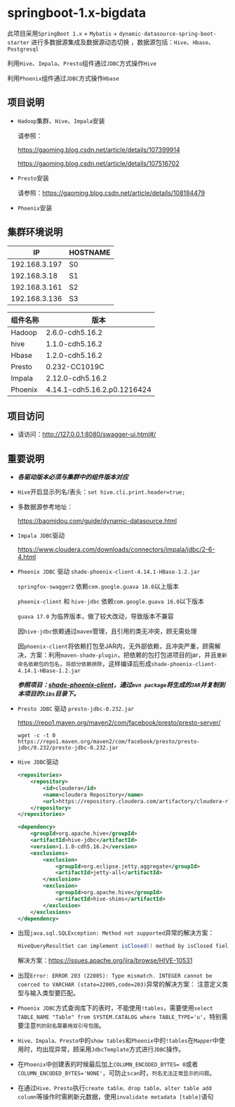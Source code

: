 # springboot-1.x-bigdata

此项目采用`SpringBoot 1.x` + `Mybatis` + `dynamic-datasource-spring-boot-starter` 进行多数据源集成及数据源动态切换 ，数据源包括：`Hive`、`Hbase`、`Postgresql`

利用`Hive`、`Impala`、`Presto`组件通过`JDBC`方式操作`Hive`

利用`Phoenix`组件通过`JDBC`方式操作`Hbase`

## 项目说明
  
- `Hadoop`集群、`Hive`、`Impala`安装

	请参照：

	https://gaoming.blog.csdn.net/article/details/107399914
	
	https://gaoming.blog.csdn.net/article/details/107516702

- `Presto`安装

	请参照：https://gaoming.blog.csdn.net/article/details/108194479

- `Phoenix`安装

## 集群环境说明

IP     | HOSTNAME 
-------- | -----
192.168.3.197  | S0
192.168.3.18  | S1
192.168.3.161  | S2
192.168.3.136  | S3



组件名称     | 版本 
-------- | -----
Hadoop  | 	2.6.0-cdh5.16.2
hive  | 1.1.0-cdh5.16.2
Hbase  | 1.2.0-cdh5.16.2
Presto  | 0.232-CC1019C
Impala  | 2.12.0-cdh5.16.2
Phoenix  | 4.14.1-cdh5.16.2.p0.1216424

## 项目访问

- 请访问：http://127.0.0.1:8080/swagger-ui.html#/ 

## 重要说明

- ***各驱动版本必须与集群中的组件版本对应***

- `Hive`开启显示列名/表头：`set hive.cli.print.header=true;`

- 多数据源参考地址：

	https://baomidou.com/guide/dynamic-datasource.html

- `Impala JDBC`驱动
  
  https://www.cloudera.com/downloads/connectors/impala/jdbc/2-6-4.html



- `Phoenix JDBC` 驱动 `shade-phoenix-client-4.14.1-HBase-1.2.jar`
	
	`springfox-swagger2` 依赖`com.google.guava 18.0`以上版本

	`phoenix-client` 和 `hive-jdbc` 依赖`com.google.guava 16.0`以下版本

	`guava 17.0` 为临界版本，做了较大改动，导致版本不兼容

	因`hive-jdbc`依赖通过`maven`管理，且引用的类无冲突，顾无需处理

	因`phoenix-client`将依赖打包至JAR内，无外部依赖，且冲突严重，顾需解决，方案：利用`maven-shade-plugin`，把依赖的包打包进项目的jar，并且`重新命名依赖包的包名`，`将部分依赖排除`，这样编译后形成`shade-phoenix-client-4.14.1-HBase-1.2.jar`

	***参照项目：[shade-phoenix-client](https://github.com/gm19900510/shade-phoenix-client)，通过`mvn package`将生成的`JAR`并复制到本项目的`libs`目录下。***

-  `Presto JDBC` 驱动 `presto-jdbc-0.232.jar`

	https://repo1.maven.org/maven2/com/facebook/presto/presto-server/ 
	```
	wget -c -t 0 https://repo1.maven.org/maven2/com/facebook/presto/presto-jdbc/0.232/presto-jdbc-0.232.jar
	```

- `Hive JDBC`驱动
	```xml
	<repositories>
		<repository>
			<id>cloudera</id>
			<name>cloudera Repository</name>
			<url>https://repository.cloudera.com/artifactory/cloudera-repos</url>
		</repository>
	</repositories>
	```
	```xml
	<dependency>
		<groupId>org.apache.hive</groupId>
		<artifactId>hive-jdbc</artifactId>
		<version>1.1.0-cdh5.16.2</version>
		<exclusions>
			<exclusion>
				<groupId>org.eclipse.jetty.aggregate</groupId>
				<artifactId>jetty-all</artifactId>
			</exclusion>
			<exclusion>
				<groupId>org.apache.hive</groupId>
				<artifactId>hive-shims</artifactId>
			</exclusion>
		</exclusions>
	</dependency>
	```

- 出现`java.sql.SQLException: Method not supported`异常的解决方案：



	```java	
	HiveQueryResultSet can implement isClosed() method by isClosed field, but remains as SQLException("Method not supported") from HiveBaseResultSet.
	```

	解决方案：https://issues.apache.org/jira/browse/HIVE-10531



- 出现`Error: ERROR 203 (22005): Type mismatch. INTEGER cannot be coerced to VARCHAR (state=22005,code=203)`异常的解决方案：
  注意定义类型与输入类型要匹配。
  
 - `Phoenix JDBC`方式查询库下的表时，不能使用`!tables`，需要使用`select TABLE_NAME "Table" from SYSTEM.CATALOG where TABLE_TYPE='u'`，特别需要注意`列的别名需要用双引号包围`。

- `Hive、Impala、Presto`中的`show tables`和`Phoenix`中的`!tables`在`Mapper`中使用时，均出现异常，顾采用`JdbcTemplate`方式进行`JDBC`操作。


- 在`Phoenix`中创建表的时候最后加上`COLUMN_ENCODED_BYTES= 0`或者`COLUMN_ENCODED_BYTES='NONE'`，可防止`scan`时，`列名无法正常显示的问题`。


- 在通过`Hive、Presto`执行`create table、drop table、alter table add column`等操作时需刷新元数据，使用`invalidate metadata [table]`语句